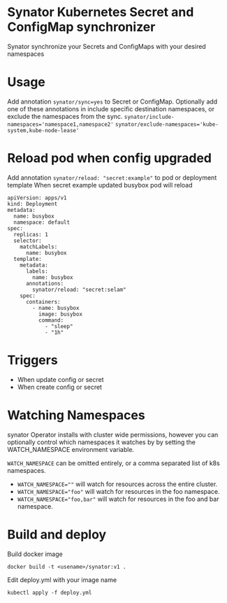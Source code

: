 # Synator Kubernetes Secret and ConfigMap synchronizer

Synator synchronize your Secrets and ConfigMaps with your desired namespaces

# Usage
Add annotation `synator/sync=yes` to Secret or ConfigMap. 
Optionally add one of these annotations in include specific destination
namespaces, or exclude the namespaces from the sync.
`synator/include-namespaces='namespace1,namespace2'`
`synator/exclude-namespaces='kube-system,kube-node-lease'`

# Reload pod when config upgraded
Add annotation `synator/reload: "secret:example"` to pod or deployment template
When secret example updated busybox pod will reload
```
apiVersion: apps/v1
kind: Deployment
metadata:
  name: busybox
  namespace: default
spec:
  replicas: 1
  selector:
    matchLabels:
      name: busybox
  template:
    metadata:
      labels:
        name: busybox
      annotations:
        synator/reload: "secret:selam"
    spec:
      containers:
        - name: busybox
          image: busybox
          command:
            - "sleep"
            - "1h"
```
# Triggers
 - When update config or secret
 - When create config or secret

# Watching Namespaces

synator Operator installs with cluster wide permissions, however you can optionally control which namespaces it watches by by setting the WATCH_NAMESPACE environment variable.

`WATCH_NAMESPACE` can be omitted entirely, or a comma separated list of k8s namespaces.

- `WATCH_NAMESPACE=""` will watch for resources across the entire cluster.
- `WATCH_NAMESPACE="foo"` will watch for resources in the foo namespace.
- `WATCH_NAMESPACE="foo,bar"` will watch for resources in the foo and bar namespace.

# Build and deploy
Build docker image

```
docker build -t <usename>/synator:v1 .
```

Edit deploy.yml with your image name

```
kubectl apply -f deploy.yml
```
